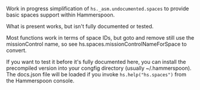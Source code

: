 Work in progress simplification of `hs._asm.undocumented.spaces` to provide basic spaces support within Hammerspoon.

What is present works, but isn't fully documented or tested.

Most functions work in terms of space IDs, but goto and remove still use the missionControl name, so see hs.spaces.missionControlNameForSpace to convert.

If you want to test it before it's fully documented here, you can install the precompiled version into your congfig directory (usually ~/.hammerspoon). The docs.json file will be loaded if you invoke `hs.help("hs.spaces")` from the Hammerspoon console.
